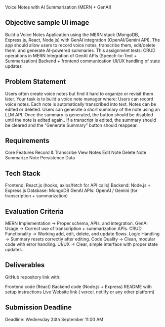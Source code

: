Voice Notes with AI Summarization (MERN + GenAI)
## Objective    sample UI image
Build a Voice Notes Application using the MERN stack (MongoDB, Express.js, React, Node.js) with GenAI integration (OpenAI/Gemini API).
 The app should allow users to record voice notes, transcribe them, edit/delete them, and generate AI-powered summaries.
This assignment tests:
CRUD operations in MERN
Integration of GenAI APIs (Speech-to-Text + Summarization)
Backend + frontend communication
UI/UX handling of state updates



## Problem Statement
Users often create voice notes but find it hard to organize or revisit them later.
 Your task is to build a voice note manager where:
Users can record voice notes.
Each note is automatically transcribed into text.
Notes can be edited or deleted.
Users can generate a short summary of the note using an LLM API. Once the summary is generated, the button should be disabled until the note is edited again..
If a transcript is edited, the summary should be cleared and the “Generate Summary” button should reappear.


## Requirements
Core Features
Record & Transcribe
View Notes
Edit Note
Delete Note
Summarize Note
Persistence Data

## Tech Stack
Frontend: React.js (hooks, axios/fetch for API calls)
Backend: Node.js + Express.js
Database: MongoDB
GenAI APIs: OpenAI / Gemini (for transcription + summarization)




## Evaluation Criteria
MERN Implementation → Proper schema, APIs, and integration.
GenAI Usage → Correct use of transcription + summarization APIs.
CRUD Functionality → Working add, edit, delete, and update flows.
Logic Handling → Summary resets correctly after editing.
Code Quality → Clean, modular code with error handling.
UI/UX → Clear, simple interface with proper state updates.



## Deliverables
GitHub repository link with:


Frontend code (React)
Backend code (Node.js + Express)
README with setup instructions
Live Website link ( vercel, netlify or any other platform)

## Submission Deadline
Deadline: Wednesday 24th September 11:00 AM

